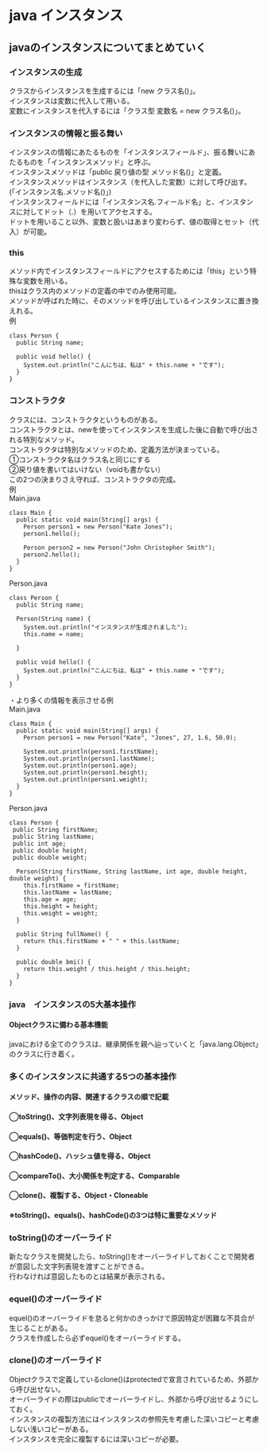 # java インスタンス
## javaのインスタンスについてまとめていく
### インスタンスの生成
クラスからインスタンスを生成するには「new クラス名()」。  
インスタンスは変数に代入して用いる。  
変数にインスタンスを代入するには「クラス型 変数名 = new クラス名()」。  
  
### インスタンスの情報と振る舞い
インスタンスの情報にあたるものを「インスタンスフィールド」、振る舞いにあたるものを「インスタンスメソッド」と呼ぶ。  
インスタンスメソッドは「public 戻り値の型 メソッド名()」と定義。  
インスタンスメソッドはインスタンス（を代入した変数）に対して呼び出す。(「インスタンス名.メソッド名()」)  
インスタンスフィールドには「インスタンス名.フィールド名」と、インスタンスに対してドット（.）を用いてアクセスする。  
ドットを用いること以外、変数と扱いはあまり変わらず、値の取得とセット（代入）が可能。  
  
### this
メソッド内でインスタンスフィールドにアクセスするためには「this」という特殊な変数を用いる。  
thisはクラス内のメソッドの定義の中でのみ使用可能。  
メソッドが呼ばれた時に、そのメソッドを呼び出しているインスタンスに置き換えれる。  
例
```
class Person {
  public String name;

  public void hello() {
    System.out.println("こんにちは、私は" + this.name + "です");
  }
}
```
  
### コンストラクタ
クラスには、コンストラクタというものがある。  
コンストラクタとは、newを使ってインスタンスを生成した後に自動で呼び出される特別なメソッド。  
コンストラクタは特別なメソッドのため、定義方法が決まっている。  
①コンストラクタ名はクラス名と同じにする  
②戻り値を書いてはいけない（voidも書かない）  
この2つの決まりさえ守れば、コンストラクタの完成。  
例  
Main.java  
```
class Main {
  public static void main(String[] args) {
    Person person1 = new Person("Kate Jones");
    person1.hello();

    Person person2 = new Person("John Christopher Smith");
    person2.hello();
  }
}
```
  
Person.java
```
class Person {
  public String name;

  Person(String name) {
    System.out.println("インスタンスが生成されました");
    this.name = name;
    
  }

  public void hello() {
    System.out.println("こんにちは、私は" + this.name + "です");
  }
}
```
  
・より多くの情報を表示させる例  
Main.java  
```
class Main {
  public static void main(String[] args) {
    Person person1 = new Person("Kate", "Jones", 27, 1.6, 50.0);
    
    System.out.println(person1.firstName);
    System.out.println(person1.lastName);
    System.out.println(person1.age);
    System.out.println(person1.height);
    System.out.println(person1.weight);
  }
}
```
  
Person.java  
```
class Person {
 public String firstName;
 public String lastName;
 public int age;
 public double height;
 public double weight;

  Person(String firstName, String lastName, int age, double height, double weight) {
    this.firstName = firstName;
    this.lastName = lastName;
    this.age = age;
    this.height = height;
    this.weight = weight;
  }

  public String fullName() {
    return this.firstName + " " + this.lastName;
  }
  
  public double bmi() {
    return this.weight / this.height / this.height;
  }
}
```
  
  
### java　インスタンスの5大基本操作
#### Objectクラスに備わる基本機能  
javaにおける全てのクラスは、継承関係を親へ辿っていくと「java.lang.Object」のクラスに行き着く。
  
### 多くのインスタンスに共通する5つの基本操作
#### メソッド、操作の内容、関連するクラスの順で記載
#### ◯toString()、文字列表現を得る、Object
#### ◯equals()、等価判定を行う、Object
#### ◯hashCode()、ハッシュ値を得る、Object
#### ◯compareTo()、大小関係を判定する、Comparable
#### ◯clone()、複製する、Object・Cloneable
#### ※toString()、equals()、hashCode()の3つは特に重要なメソッド
  
### toString()のオーバーライド
新たなクラスを開発したら、toString()をオーバーライドしておくことで開発者が意図した文字列表現を渡すことができる。  
行わなければ意図したものとは結果が表示される。  
  
### equel()のオーバーライド
equel()のオーバーライドを怠ると何かのきっかけで原因特定が困難な不具合が生じることがある。  
クラスを作成したら必ずequel()をオーバーライドする。  
  
### clone()のオーバーライド
Objectクラスで定義しているclone()はprotectedで宣言されているため、外部から呼び出せない。  
オーバーライドの際はpublicでオーバーライドし、外部から呼び出せるようにしておく。  
インスタンスの複製方法にはインスタンスの参照先を考慮した深いコピーと考慮しない浅いコピーがある。  
インスタンスを完全に複製するには深いコピーが必要。  


